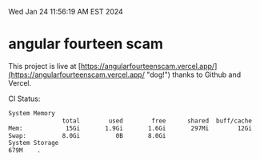 Wed Jan 24 11:56:19 AM EST 2024

# angular fourteen scam


This project is live at [https://angularfourteenscam.vercel.app/](https://angularfourteenscam.vercel.app/ "dog!") thanks to Github and Vercel.

CI Status: 

```bash
System Memory
               total        used        free      shared  buff/cache   available
Mem:            15Gi       1.9Gi       1.6Gi       297Mi        12Gi        13Gi
Swap:          8.0Gi          0B       8.0Gi
System Storage
679M	.
```
